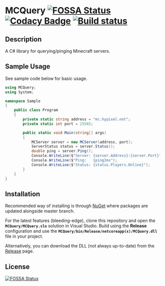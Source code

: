 # MCQuery [![FOSSA Status](https://app.fossa.io/api/projects/git%2Bgithub.com%2FSergeantSerk%2FMCQuery.svg?type=shield)](https://app.fossa.io/projects/git%2Bgithub.com%2FSergeantSerk%2FMCQuery?ref=badge_shield) [![Codacy Badge](https://api.codacy.com/project/badge/Grade/962a271ffb45453f9be089d88021aabc)](https://www.codacy.com/manual/SergeantSerk/MCQuery?utm_source=github.com&amp;utm_medium=referral&amp;utm_content=SergeantSerk/MCQuery&amp;utm_campaign=Badge_Grade) [![Build status](https://ci.appveyor.com/api/projects/status/q2imiippvb2yotxn?svg=true)](https://ci.appveyor.com/project/SergeantSerk/mcquery)

## Description
A C# library for querying/pinging Minecraft servers.

## Sample Usage
See sample code below for basic usage.
```C#
using MCQuery;
using System;

namespace Sample
{
    public class Program
    {
        private static string address = "mc.hypixel.net";
        private static int port = 25565;

        public static void Main(string[] args)
        {
            MCServer server = new MCServer(address, port);
            ServerStatus status = server.Status();
            double ping = server.Ping();
            Console.WriteLine($"Server: {server.Address}:{server.Port}");
            Console.WriteLine($"Ping:   {ping}ms");
            Console.WriteLine($"Status: {status.Players.Online}");
        }
    }
}
```

## Installation
Recommended way of installing is through [NuGet](https://www.nuget.org/packages/MCQuery/) where packages are updated alongside master branch.

For the latest features (bleeding-edge), clone this repository and open the **`MCQuery/MCQuery.sln`** solution in Visual Studio. Build using the **Release** configuration and use the **`MCQuery/bin/Release/netcoreapp(x)/MCQuery.dll`** file in your project.

Alternatively, you can download the DLL (not always up-to-date) from the [Release](https://github.com/SergeantSerk/MCQuery/releases) page.

## License
[![FOSSA Status](https://app.fossa.io/api/projects/git%2Bgithub.com%2FSergeantSerk%2FMCQuery.svg?type=large)](https://app.fossa.io/projects/git%2Bgithub.com%2FSergeantSerk%2FMCQuery?ref=badge_large)
